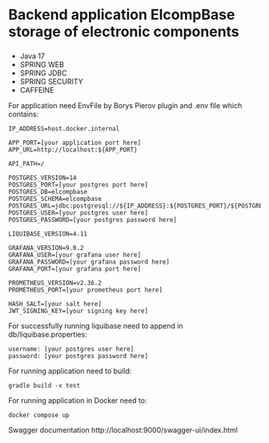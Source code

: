# Backend application ElcompBase storage of electronic components 

###
- Java 17
- SPRING WEB
- SPRING JDBC
- SPRING SECURITY
- CAFFEINE

For application need EnvFile by Borys Pierov plugin and .env file which contains:
```dotenv
IP_ADDRESS=host.docker.internal

APP_PORT=[your application port here]
APP_URL=http://localhost:${APP_PORT}

API_PATH=/

POSTGRES_VERSION=14
POSTGRES_PORT=[your postgres port here]
POSTGRES_DB=elcompbase
POSTGRES_SCHEMA=elcompbase
POSTGRES_URL=jdbc:postgresql://${IP_ADDRESS}:${POSTGRES_PORT}/${POSTGRES_DB}
POSTGRES_USER=[your postgres user here]
POSTGRES_PASSWORD=[your postgres password here]

LIQUIBASE_VERSION=4.11

GRAFANA_VERSION=9.0.2
GRAFANA_USER=[your grafana user here]
GRAFANA_PASSWORD=[your grafana password here]
GRAFANA_PORT=[your grafana port here]

PROMETHEUS_VERSION=v2.36.2
PROMETHEUS_PORT=[your prometheus port here]

HASH_SALT=[your salt here]
JWT_SIGNING_KEY=[your signing key here]
```

For successfully running liquibase need to append in db/liquibase.properties:
```dotenv
username: [your postgres user here]
password: [your postgres password here]
```

For running application need to build:
```dotenv
gradle build -x test
```
For running application in Docker need to:
```dotenv
docker compose up
```

Swagger documentation http://localhost:9000/swagger-ui/index.html
